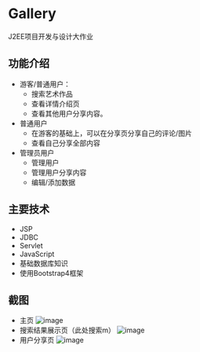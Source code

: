 # Gallery
J2EE项目开发与设计大作业

## 功能介绍

* 游客/普通用户：
    *  搜索艺术作品
    *  查看详情介绍页
    *  查看其他用户分享内容。
* 普通用户
   *  在游客的基础上，可以在分享页分享自己的评论/图片
   *  查看自己分享全部内容
* 管理员用户
   * 管理用户
   * 管理用户分享内容
   * 编辑/添加数据

## 主要技术
* JSP
* JDBC
* Servlet
* JavaScript
* 基础数据库知识
* 使用Bootstrap4框架


##  截图
*  主页
![image](https://github.com/welsea/gallery_J2EE/raw/master/main.png)
*  搜索结果展示页（此处搜索m）
![image](https://github.com/welsea/gallery_J2EE/raw/master/search.png)
*  用户分享页
![image](https://github.com/welsea/gallery_J2EE/raw/master/share.png)

